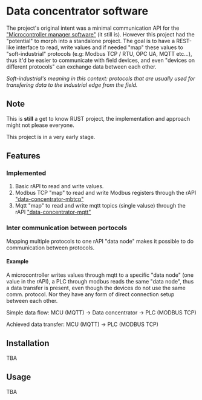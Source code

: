 # Data concentrator software
The project's original intent was a minimal communication API for the 
["Microcontroller manager software"](https://github.com/dcrntn/mcu-manager)
(it still is). However this project had the "potential" to morph into a standalone project. The goal is to have a REST-like interface to read, write values and if needed "map" these values to "soft-industrial" protocols (e.g: Modbus TCP / RTU, OPC UA, MQTT etc...), thus it'd be easier to communicate with field devices, and even "devices on different protocols" can exchange data between each other.

_Soft-industrial's meaning in this context: protocols that are usually used for transfering data to the industrial edge from the field._

## Note
This is __still__ a get to know RUST project, the implementation and approach might not please everyone.

This project is in a very early stage.

## Features
### Implemented
1. Basic rAPI to read and write values.
2. Modbus TCP "map" to read and write Modbus registers through the rAPI
["data-concentrator-mbtcp"](https://github.com/dcrntn/data-concentrator-mbtcp)
3. Mqtt "map" to read and write mqtt topics (single valuse) through the rAPI ["data-concentrator-mqtt"](https://github.com/dcrntn/data-concentrator-mqtt)

### Inter communication between portocols
Mapping multiple protocols to one rAPI "data node" makes it possible to do communication between protocols. 

#### Example
A microcontroller writes values through mqtt to a specific "data node" (one value in the rAPI), a PLC through modbus reads the same "data node", thus a data transfer is present, even though the devices do not use the same comm. protocol. Nor they have any form of direct connection setup between each other.

Simple data flow:
MCU (MQTT)  -> Data concentrator -> PLC (MODBUS TCP)

Achieved data transfer:
MCU (MQTT) -> PLC (MODBUS TCP)


## Installation
TBA

## Usage
TBA
